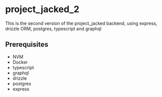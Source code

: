 # project_jacked_2

This is the second version of the project_jacked backend, using express, drizzle ORM, postgres, typescript and graphql

## Prerequisites

- NVM
- Docker
- typescript
- graphql
- drizzle
- postgres
- express
